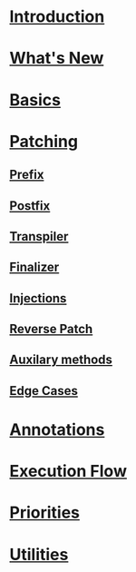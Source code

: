 # [Introduction](intro.md)

# [What's New](new.md)

# [Basics](basics.md)

# [Patching](patching.md)

## [Prefix](patching-prefix.md)

## [Postfix](patching-postfix.md)

## [Transpiler](patching-transpiler.md)

## [Finalizer](patching-finalizer.md)

## [Injections](patching-injections.md)

## [Reverse Patch](reverse-patching.md)

## [Auxilary methods](patching-auxilary.md)

## [Edge Cases](patching-edgecases.md)

# [Annotations](annotations.md)

# [Execution Flow](execution.md)

# [Priorities](priorities.md)

# [Utilities](utilities.md)
